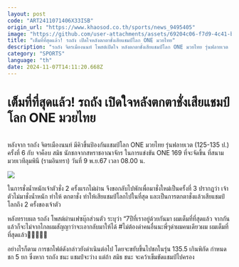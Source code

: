 ```yaml
---
layout: post
code: "ART2411071406X33ISB"
origin_url: "https://www.khaosod.co.th/sports/news_9495405"
image: "https://github.com/user-attachments/assets/69204c06-f7d9-4c41-b2f8-0e6e2913e1d2"
title: "เต็มที่ที่สุดแล้ว! รถถัง เปิดใจหลังตกตาชั่งเสียแชมป์โลก ONE มวยไทย"
description: "รถถัง จิตรเมืองนนท์ โพสต์เปิดใจ หลังตกตาชั่งเสียแชมป์โลก ONE มวยไทย รุ่นฟลายเวต เผย 7ปีที่เราอยู่ด้วยกันมา เต็มที่ที่สุดแล้ว"
category: "SPORTS"
language: "th"
date: 2024-11-07T14:11:20.668Z
---
```


# เต็มที่ที่สุดแล้ว! รถถัง เปิดใจหลังตกตาชั่งเสียแชมป์โลก ONE มวยไทย

[![เต็มที่ที่สุดแล้ว! รถถัง เปิดใจหลังตกตาชั่งเสียแชมป์โลก ONE มวยไทย](data:image/png;base64,iVBORw0KGgoAAAANSUhEUgAAAAEAAAABCAQAAAC1HAwCAAAAC0lEQVR42mNkYAAAAAYAAjCB0C8AAAAASUVORK5CYII= "เต็มที่ที่สุดแล้ว! รถถัง เปิดใจหลังตกตาชั่งเสียแชมป์โลก ONE มวยไทย")](https://www.khaosod.co.th/wpapp/uploads/2024/11/ryii.jpg)

หลังจาก รถถัง จิตรเมืองนนท์ มีคิวขึ้นป้องกันแชมป์โลก ONE มวยไทย รุ่นฟลายเวต (125-135 ป.) ครั้งที่ 6 กับ จาค็อบ สมิธ นักชกจากสหราชอาณาจักร ในการแข่งขัน ONE 169 ที่จะจัดขึ้น ที่สนามมวยเวทีลุมพินี (รามอินทรา) วันที่ 9 พ.ย.67 เวลา 08.00 น.

![](https://www.khaosod.co.th/wpapp/uploads/2024/11/ghyetyuuy-1.jpg)

ในการชั่งน้ำหนักเจ้าตัวชั่ง 2 ครั้งแรกไม่ผ่าน จึงขอกลับไปพักเพื่อมาชั่งใหม่เป็นครั้งที่ 3 ปรากฎว่า เจ้าตัวไม่มาชั่งน้ำหนัก ทำให้ ตกตาชั่ง ทำให้เสียแชมป์โลกไปในที่สุด และเป็นการตกตาชั่งแล้วเสียแชมป์โลกถึง 2 ครั้งของเจ้าตัว

หลังทราบผล รถถัง โพสต์ผ่านเฟซบุ๊กส่วนตัว ระบุว่า “7ปีที่เราอยู่ด้วยกันมา ผมเต็มที่ที่สุดแล้ว จากกันแล้วก็จะไม่จากไกลผมสัญญาว่าจะเอากลับมาให้ได้ #ไม่ต้องด่าคนอื่นนะพี่ๆด่าผมคนเดียวผม ผมเต็มที่ที่สุดแล้ว🙏🏻🙏🏻😭



อย่างไรก็ตาม การชกไฟต์ดังกล่าวยังดำเนินต่อไป โดยจะขยับขึ้นไปชกในรุ่น 135.5 เกินพิกัด กำหนดชก 5 ยก ซึ่งหาก รถถัง ชนะ แชมป์จะว่าง แต่ถ้า สมิธ ชนะ จะคว้าเข็มขัดแชมป์ไปครอง